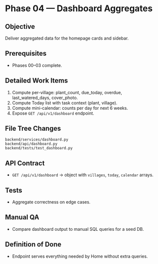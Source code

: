 # Phase 04 — Dashboard Aggregates
## Objective
Deliver aggregated data for the homepage cards and sidebar.

## Prerequisites
- Phases 00–03 complete.

## Detailed Work Items
1. Compute per-village: plant_count, due_today, overdue, last_watered_days, cover_photo.
2. Compute Today list with task context (plant, village).
3. Compute mini-calendar: counts per day for next 6 weeks.
4. Expose `GET /api/v1/dashboard` endpoint.

## File Tree Changes
```
backend/services/dashboard.py
backend/api/dashboard.py
backend/tests/test_dashboard.py
```

## API Contract
- `GET /api/v1/dashboard` → object with `villages`, `today`, `calendar` arrays.

## Tests
- Aggregate correctness on edge cases.

## Manual QA
- Compare dashboard output to manual SQL queries for a seed DB.

## Definition of Done
- Endpoint serves everything needed by Home without extra queries.

